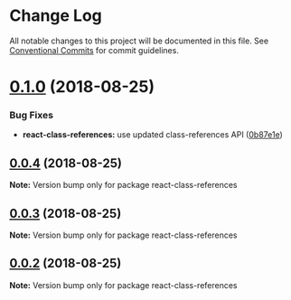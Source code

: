 # Change Log

All notable changes to this project will be documented in this file.
See [Conventional Commits](https://conventionalcommits.org) for commit guidelines.

<a name="0.1.0"></a>
# [0.1.0](https://github.com/simon360/class-references/compare/v0.0.4...v0.1.0) (2018-08-25)


### Bug Fixes

* **react-class-references:** use updated class-references API ([0b87e1e](https://github.com/simon360/class-references/commit/0b87e1e))





<a name="0.0.4"></a>
## [0.0.4](https://github.com/simon360/class-references/compare/v0.0.3...v0.0.4) (2018-08-25)

**Note:** Version bump only for package react-class-references





<a name="0.0.3"></a>
## [0.0.3](https://github.com/simon360/class-references/compare/v0.0.2...v0.0.3) (2018-08-25)

**Note:** Version bump only for package react-class-references





<a name="0.0.2"></a>
## [0.0.2](https://github.com/simon360/class-references/compare/v0.0.1...v0.0.2) (2018-08-25)

**Note:** Version bump only for package react-class-references
